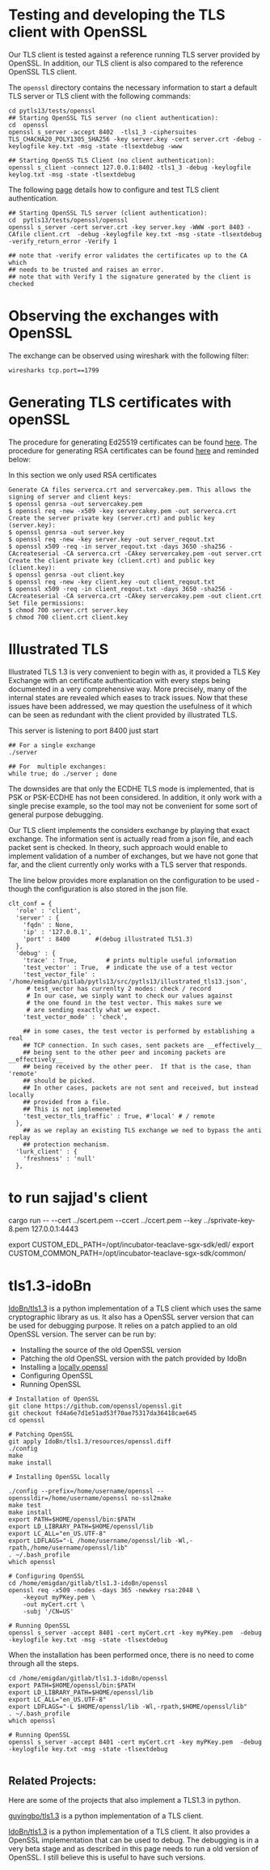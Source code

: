 # Testing and developing the TLS client with OpenSSL

Our TLS client is tested against a reference running TLS server provided by OpenSSL. 
In addition, our TLS client is also compared to the reference OpenSSL TLS client.

The `openssl` directory contains the necessary information to start a default TLS server or TLS client with the following commands:

```
cd pytls13/tests/openssl
## Starting OpenSSL TLS server (no client authentication):
cd  openssl
openssl s_server -accept 8402  -tls1_3 -ciphersuites TLS_CHACHA20_POLY1305_SHA256 -key server.key -cert server.crt -debug -keylogfile key.txt -msg -state -tlsextdebug -www

## Starting OpenSS TLS Client (no client authentication):
openssl s_client -connect 127.0.0.1:8402 -tls1_3 -debug -keylogfile keylog.txt -msg -state -tlsextdebug
```

The following [page](https://newbedev.com/testing-ssl-tls-client-authentication-with-openssl/) details how to configure and test TLS client authentication.


```
## Starting OpenSSL TLS server (client authentication):
cd  pytls13/tests/openssl/openssl
openssl s_server -cert server.crt -key server.key -WWW -port 8403 -CAfile client.crt  -debug -keylogfile key.txt -msg -state -tlsextdebug -verify_return_error -Verify 1

## note that -verify error validates the certificates up to the CA which
## needs to be trusted and raises an error. 
## note that with Verify 1 the signature generated by the client is checked

```


# Observing the exchanges with OpenSSL

The exchange can be observed using wireshark with the following filter:

```
wiresharks tcp.port==1799

```

# Generating TLS certificates with openSSL 

The procedure for generating Ed25519 certificates can be found [here](https://blog.pinterjann.is/ed25519-certificates.html). The procedure for generating RSA certificates can be found [here](https://www.vertica.com/docs/9.2.x/HTML/Content/Authoring/Security/SSL/GeneratingCertificationsAndKeys.htm) and reminded below:


In this section we only used RSA certificates 

```
Generate CA files serverca.crt and servercakey.pem. This allows the signing of server and client keys:
$ openssl genrsa -out servercakey.pem
$ openssl req -new -x509 -key servercakey.pem -out serverca.crt
Create the server private key (server.crt) and public key (server.key):
$ openssl genrsa -out server.key
$ openssl req -new -key server.key -out server_reqout.txt
$ openssl x509 -req -in server_reqout.txt -days 3650 -sha256 -CAcreateserial -CA serverca.crt -CAkey servercakey.pem -out server.crt
Create the client private key (client.crt) and public key (client.key):
$ openssl genrsa -out client.key
$ openssl req -new -key client.key -out client_reqout.txt
$ openssl x509 -req -in client_reqout.txt -days 3650 -sha256 -CAcreateserial -CA serverca.crt -CAkey servercakey.pem -out client.crt		
Set file permissions:
$ chmod 700 server.crt server.key
$ chmod 700 client.crt client.key

```

# Illustrated TLS

Illustrated TLS 1.3 is very convenient to begin with as, it provided a TLS Key Exchange with an certificate authentication with every steps being documented in a very comprehensive way. 
More precisely, many of the internal states are revealed which eases to track issues.
Now that these issues have been addressed, we may question the usefulness of it which can be seen as redundant with the client provided by illustrated TLS. 

This server is listening to port 8400 just start 

```
## For a single exchange
./server 

## For  multiple exchanges:
while true; do ./server ; done

```

The downsides are that only the ECDHE TLS mode is implemented, that is PSK or PSK-ECDHE has not been considered. In addition, it only work with a single precise example, so the tool may not be convenient for some sort of general purpose debugging.

Our TLS client implements the considers exchange by playing that exact exchange. 
The information sent is actually read from a json file, and each packet sent is checked. 
In theory, such approach would enable to implement validation of a number of exchanges, but we have not gone that far, and the client currently only works with a TLS server that responds.


The line below provides more explanation on the configuration to be used - though the configuration is also stored in the json file.



```
clt_conf = {
  'role' : 'client',
  'server' : {
    'fqdn' : None,
    'ip' : '127.0.0.1',
    'port' : 8400       #(debug illustrated TLS1.3)
  },
  'debug' : {
    'trace' : True,        # prints multiple useful information
    'test_vector' : True,  # indicate the use of a test vector
    'test_vector_file' : '/home/emigdan/gitlab/pytls13/src/pytls13/illustrated_tls13.json',
     # test_vector has currenlty 2 modes: check / record 
     # In our case, we sinply want to check our values against 
     # the one found in the test vector. This makes sure we 
     # are sending exactly what we expect.
    'test_vector_mode' : 'check',

    ## in some cases, the test vector is performed by establishing a real
    ## TCP connection. In such cases, sent packets are __effectively__
    ## being sent to the other peer and incoming packets are __effectively__
    ## being received by the other peer.  If that is the case, than 'remote'
    ## should be picked.
    ## In other cases, packets are not sent and received, but instead locally
    ## provided from a file.
    ## This is not implemeneted
    'test_vector_tls_traffic' : True, #'local' # / remote
  },
    ## as we replay an existing TLS exchange we ned to bypass the anti replay 
    ## protection mechanism.
  'lurk_client' : {
    'freshness' : 'null'
  },
```

# to run sajjad's client



cargo run -- --cert ../scert.pem --ccert ../ccert.pem --key ../sprivate-key-8.pem  127.0.0.1:4443

export CUSTOM_EDL_PATH=/opt/incubator-teaclave-sgx-sdk/edl/
export CUSTOM_COMMON_PATH=/opt/incubator-teaclave-sgx-sdk/common/


# tls1.3-idoBn


[IdoBn/tls1.3](https://github.com/IdoBn/tls1.3.git) is a python implementation of a TLS client which uses the same cryptographic library as us. 
It also has a OpenSSL server version that can be used for debugging purpose. 
It relies on a patch applied to an old OpenSSL version. 
The server can be run by:

* Installing the source of the old OpenSSL version
* Patching the old OpenSSL version with the patch provided by IdoBn
* Installing a [locally openssl](https://help.dreamhost.com/hc/en-us/articles/360001435926-Installing-OpenSSL-locally-under-your-username)
* Configuring OpenSSL
* Running OpenSSL 


```
# Installation of OpenSSL
git clone https://github.com/openssl/openssl.git 
git checkout fd4a6e7d1e51ad53f70ae75317da36418cae645
cd openssl

# Patching OpenSSL 
git apply IdoBn/tls1.3/resources/openssl.diff
./config
make
make install

# Installing OpenSSL locally

./config --prefix=/home/username/openssl --openssldir=/home/username/openssl no-ssl2make
make test
make install
export PATH=$HOME/openssl/bin:$PATH
export LD_LIBRARY_PATH=$HOME/openssl/lib
export LC_ALL="en_US.UTF-8"
export LDFLAGS="-L /home/username/openssl/lib -Wl,-rpath,/home/username/openssl/lib"
. ~/.bash_profile
which openssl

# Configuring OpenSSL
cd /home/emigdan/gitlab/tls1.3-idoBn/openssl
openssl req -x509 -nodes -days 365 -newkey rsa:2048 \
    -keyout myPKey.pem \
    -out myCert.crt \
    -subj '/CN=US'

# Running OpenSSL
openssl s_server -accept 8401 -cert myCert.crt -key myPKey.pem  -debug -keylogfile key.txt -msg -state -tlsextdebug

```

When the installation has been performed once, there is no need to come through all the steps.

```
cd /home/emigdan/gitlab/tls1.3-idoBn/openssl
export PATH=$HOME/openssl/bin:$PATH
export LD_LIBRARY_PATH=$HOME/openssl/lib
export LC_ALL="en_US.UTF-8"
export LDFLAGS="-L $HOME/openssl/lib -Wl,-rpath,$HOME/openssl/lib"
. ~/.bash_profile
which openssl

# Running OpenSSL
openssl s_server -accept 8401 -cert myCert.crt -key myPKey.pem  -debug -keylogfile key.txt -msg -state -tlsextdebug


```

## Related Projects:

Here are some of the projects that also implement a TLS1.3 in python. 

[guyingbo/tls1.3](https://github.com/guyingbo/tls1.3) is a python implementation of a TLS client.

[IdoBn/tls1.3](https://github.com/IdoBn/tls1.3.git) is a python implementation of a TLS client. 
It also provides a OpenSSL implementation that can be used to debug. The debugging is in a very beta stage and as described in this page needs to run a old version of OpenSSL. I still believe this is useful to have such versions.

